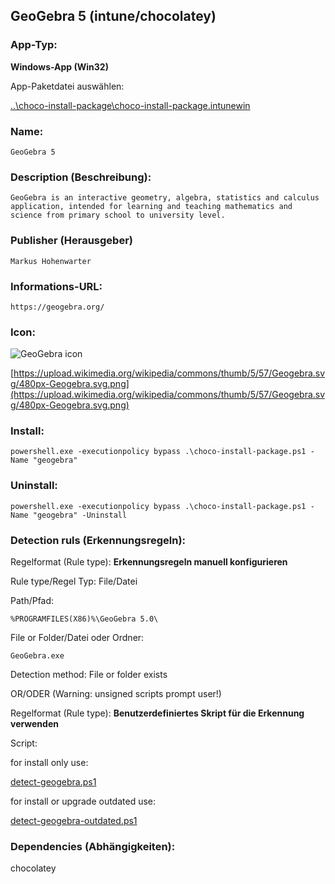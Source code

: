 ## GeoGebra 5 (intune/chocolatey)

### App-Typ:

__Windows-App (Win32)__

App-Paketdatei auswählen:

[..\choco-install-package\choco-install-package.intunewin](..\choco-install-package\choco-install-package.intunewin)


### Name:

```
GeoGebra 5
```

### Description (Beschreibung):

```
GeoGebra is an interactive geometry, algebra, statistics and calculus application, intended for learning and teaching mathematics and science from primary school to university level.
```

### Publisher (Herausgeber)

```
Markus Hohenwarter
```


### Informations-URL:

```
https://geogebra.org/
```

### Icon:

![GeoGebra icon](https://upload.wikimedia.org/wikipedia/commons/thumb/5/57/Geogebra.svg/120px-Geogebra.svg.png)

[https://upload.wikimedia.org/wikipedia/commons/thumb/5/57/Geogebra.svg/480px-Geogebra.svg.png](https://upload.wikimedia.org/wikipedia/commons/thumb/5/57/Geogebra.svg/480px-Geogebra.svg.png)

### Install:

```
powershell.exe -executionpolicy bypass .\choco-install-package.ps1 -Name "geogebra"
```


### Uninstall:

```
powershell.exe -executionpolicy bypass .\choco-install-package.ps1 -Name "geogebra" -Uninstall
```


### Detection ruls (Erkennungsregeln):

Regelformat (Rule type): __Erkennungsregeln manuell konfigurieren__

Rule type/Regel Typ: File/Datei

Path/Pfad:

```
%PROGRAMFILES(X86)%\GeoGebra 5.0\
```


File or Folder/Datei oder Ordner:

```
GeoGebra.exe
```

Detection method: File or folder exists


OR/ODER (Warning: unsigned scripts prompt user!)

Regelformat (Rule type): __Benutzerdefiniertes Skript für die Erkennung verwenden__

Script:

for install only use:

[detect-geogebra.ps1](./detect-geogebra.ps1)

for install or upgrade outdated use:

[detect-geogebra-outdated.ps1](./detect-geogebra-outdated.ps1)

### Dependencies (Abhängigkeiten):

chocolatey
